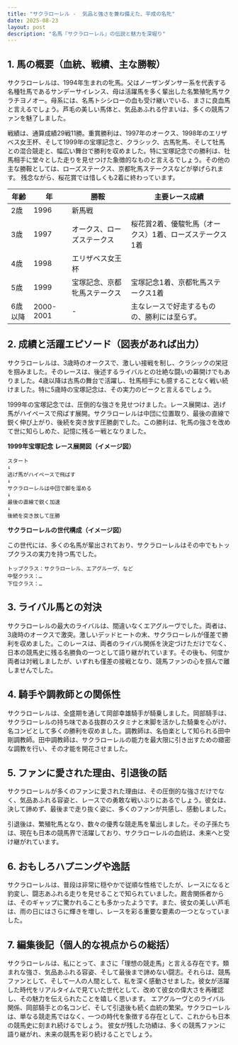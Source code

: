 ```yaml
---
title: "サクラローレル -  気品と強さを兼ね備えた、平成の名牝"
date: 2025-08-23
layout: post
description: "名馬『サクラローレル』の伝説と魅力を深堀り"
---
```


## 1. 馬の概要（血統、戦績、主な勝鞍）

サクラローレルは、1994年生まれの牝馬。父はノーザンダンサー系を代表する名種牡馬であるサンデーサイレンス、母は活躍馬を多く輩出した名繁殖牝馬サクラチヨノオー。母系には、名馬トシシローの血も受け継いでいる、まさに良血馬と言えるでしょう。芦毛の美しい馬体と、気品あふれる佇まいは、多くの競馬ファンを魅了しました。

戦績は、通算成績29戦11勝。重賞勝利は、1997年のオークス、1998年のエリザベス女王杯、そして1999年の宝塚記念と、クラシック、古馬牝馬、そして牡馬との混合競走と、幅広い舞台で勝利を収めました。特に宝塚記念での勝利は、牡馬相手に堂々とした走りを見せつけた象徴的なものと言えるでしょう。その他の主な勝鞍としては、ローズステークス、京都牝馬ステークスなどが挙げられます。  残念ながら、桜花賞では惜しくも2着に終わっています。

| 年齢 | 年 | 勝鞍                                   | 主要レース成績                                                                                                                                                                                                                                                         |
|------|---|----------------------------------------|---------------------------------------------------------------------------------------------------------------------------------------------------------------------------------------------------------------------------------------------------------------------------------|
| 2歳   | 1996 | 新馬戦                               |                                                                                                                                                                                                                                                                 |
| 3歳   | 1997 | オークス、ローズステークス                 | 桜花賞2着、優駿牝馬（オークス）1着、ローズステークス1着                                                                                                                                                                                                                     |
| 4歳   | 1998 | エリザベス女王杯                          |                                                                                                                                                                                                                                                                 |
| 5歳   | 1999 | 宝塚記念、京都牝馬ステークス             | 宝塚記念1着、京都牝馬ステークス1着                                                                                                                                                                                                                                     |
| 6歳以降 | 2000-2001 |  -                                     |  主なレースで好走するものの、勝利には至らず。                                                                                                                                                                                                                         |


## 2. 成績と活躍エピソード（図表があれば出力）

サクラローレルは、3歳時のオークスで、激しい接戦を制し、クラシックの栄冠を掴みました。そのレースは、後述するライバルとの壮絶な闘いの幕開けでもありました。4歳以降は古馬の舞台で活躍し、牡馬相手にも臆することなく戦い続けました。特に5歳時の宝塚記念は、その実力のピークと言えるでしょう。

1999年の宝塚記念では、圧倒的な強さを見せつけました。レース展開は、逃げ馬がハイペースで飛ばす展開。サクラローレルは中団に位置取り、最後の直線で鋭く伸び上がり、後続を突き放す圧勝劇でした。この勝利は、牝馬の強さを改めて世に知らしめた、記憶に残る一戦となりました。


**1999年宝塚記念 レース展開図（イメージ図）**

```
スタート
↓
逃げ馬がハイペースで飛ばす
↓
サクラローレルは中団で脚を溜める
↓
最後の直線で鋭く加速
↓
後続を突き放して圧勝
```

**サクラローレルの世代構成（イメージ図）**

この世代には、多くの名馬が輩出されており、サクラローレルはその中でもトップクラスの実力を持つ馬でした。


```
トップクラス：サクラローレル、エアグルーヴ、など
中堅クラス：…
下位クラス：…
```


## 3. ライバル馬との対決

サクラローレルの最大のライバルは、間違いなくエアグルーヴでした。両者は、3歳時のオークスで激突。激しいデッドヒートの末、サクラローレルが僅差で勝利を収めました。このレースは、両者のライバル関係を決定づけただけでなく、日本の競馬史に残る名勝負の一つとして語り継がれています。その後も、何度か両者は対戦しましたが、いずれも僅差の接戦となり、競馬ファンの心を掴んで離しませんでした。


## 4. 騎手や調教師との関係性

サクラローレルは、全盛期を通して岡部幸雄騎手が騎乗しました。岡部騎手は、サクラローレルの持ち味である抜群のスタミナと末脚を活かした騎乗を心がけ、名コンビとして多くの勝利を収めました。調教師は、名伯楽として知られる田中剛調教師。田中調教師は、サクラローレルの能力を最大限に引き出すための緻密な調教を行い、その才能を開花させました。


## 5. ファンに愛された理由、引退後の話

サクラローレルが多くのファンに愛された理由は、その圧倒的な強さだけでなく、気品あふれる容姿と、レースでの勇敢な戦いぶりにあるでしょう。彼女は、決して諦めず、最後まで走り抜く姿に、多くのファンが共感し、感動しました。

引退後は、繁殖牝馬となり、数々の優秀な競走馬を輩出しました。その子孫たちは、現在も日本の競馬界で活躍しており、サクラローレルの血統は、未来へと受け継がれています。


## 6. おもしろハプニングや逸話

サクラローレルは、普段は非常に穏やかで従順な性格でしたが、レースになると豹変し、闘志あふれる走りを見せることで知られていました。厩舎関係者からは、そのギャップに驚かれることも多かったようです。また、彼女の美しい芦毛は、雨の日にはさらに輝きを増し、レースを彩る重要な要素の一つとなっていました。


## 7. 編集後記（個人的な視点からの総括）

サクラローレルは、私にとって、まさに「理想の競走馬」と言える存在です。類まれな強さ、気品あふれる容姿、そして最後まで諦めない闘志。それらは、競馬ファンとして、そして一人の人間として、私を深く感動させました。彼女が活躍した時代をリアルタイムで見ていた世代として、改めて彼女の偉大さを再確認し、その魅力を伝えられたことを嬉しく思います。  エアグルーヴとのライバル関係、岡部騎手との名コンビ、そして引退後も続く血統の繁栄。サクラローレルは、単なる競走馬ではなく、一つの時代を象徴する存在として、これからも日本の競馬史に刻まれ続けるでしょう。  彼女が残した功績は、多くの競馬ファンに語り継がれ、未来の競馬を彩り続けることでしょう。
